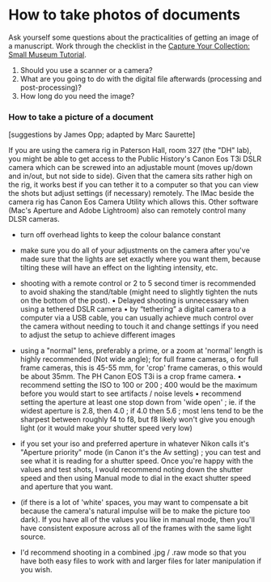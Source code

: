 # How to take photos of documents

Ask yourself some questions about the practicalities of getting an image of a manuscript. Work through the checklist in the [Capture Your Collection: Small Museum Tutorial](https://www.canada.ca/en/heritage-information-network/services/digitization/capture-collections-small-museum.html).

1. Should you use a scanner or a camera?
2. What are you going to do with the digital file afterwards \(processing and post-processing\)?
3. How long do you need the image?

### How to take a picture of a document 

\[suggestions by James Opp; adapted by Marc Saurette\] 

If you are using the camera rig in Paterson Hall, room 327 \(the "DH" lab\), you might be able to get access to the Public History's Canon Eos T3i DSLR camera which can be screwed into an adjustable mount  \(moves up/down and in/out, but not side to side\). Given that the camera sits rather high on the rig, it works best if you can tether it to a computer so that you can view the shots but adjust settings \(if necessary\) remotely. The IMac beside the camera rig has Canon Eos Camera Utility which allows this. Other software \(Mac's Aperture and Adobe Lightroom\) also can remotely control many DLSR cameras.

* turn off overhead lights to keep the colour balance constant 
* make sure you do all of your adjustments on the camera after you've made sure that the lights are set exactly where you want them, because tilting these will have an effect on the lighting intensity, etc.
* shooting with a remote control or 2 to 5 second timer is recommended to avoid shaking the stand/table \(might need to slightly tighten the nuts on the bottom of the post\). • Delayed shooting is unnecessary when using a tethered DSLR camera • by “tethering” a digital camera to a computer via a USB cable, you can usually achieve much control over the camera without needing to touch it and change settings if you need to adjust the setup to achieve different images
* using a "normal" lens, preferably a prime, or a zoom at 'normal' length is highly recommended \(Not wide angle\); for full frame cameras, o for full frame cameras, this is 45-55 mm, for 'crop' frame cameras, o this would be about 35mm. The PH Canon EOS T3i is a crop frame camera. • recommend setting the ISO to 100 or 200 ; 400 would be the maximum before you would start to see artifacts / noise levels • recommend setting the aperture at least one stop down from 'wide open' ; ie. if the widest aperture is 2.8, then 4.0 ; if 4.0 then 5.6 ; most lens tend to be the sharpest between roughly f4 to f8, but f8 likely won't give you enough light \(or it would make your shutter speed very low\)



* if you set your iso and preferred aperture in whatever Nikon calls it's "Aperture priority" mode \(in Canon it's the Av setting\) ; you can test and see what it is reading for a shutter speed. Once you're happy with the values and test shots, I would recommend noting down the shutter speed and then using Manual mode to dial in the exact shutter speed and aperture that you want.
* \(if there is a lot of 'white' spaces, you may want to compensate a bit because the camera's natural impulse will be to make the picture too dark\). If you have all of the values you like in manual mode, then you'll have consistent exposure across all of the frames with the same light source.



* I'd recommend shooting in a combined .jpg / .raw mode so that you have both easy files to work with and larger files for later manipulation if you wish.


